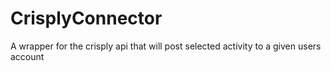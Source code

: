 # CrisplyConnector

A wrapper for the crisply api that will post selected activity to a given users account